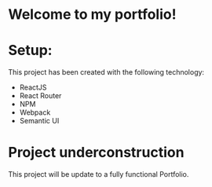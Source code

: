 # Welcome to my portfolio!

# Setup:

This project has been created with the following technology:
- ReactJS
- React Router
- NPM
- Webpack
- Semantic UI

# Project underconstruction

This project will be update to a fully functional Portfolio.

